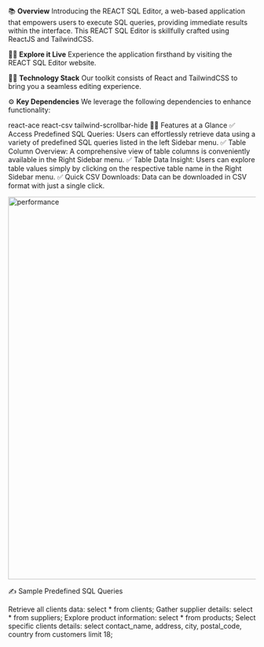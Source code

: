 📚 <B>Overview</B>
Introducing the REACT SQL Editor, a web-based application that empowers users to execute SQL queries, providing immediate results within the interface. This REACT SQL Editor is skillfully crafted using ReactJS and TailwindCSS.

👨‍💻 <b>Explore it Live</b>
Experience the application firsthand by visiting the REACT SQL Editor website.

👨‍🔧 <b>Technology Stack</b>
Our toolkit consists of React and TailwindCSS to bring you a seamless editing experience.

⚙️ <b>Key Dependencies</b>
We leverage the following dependencies to enhance functionality:

react-ace
react-csv
tailwind-scrollbar-hide
👨‍💻 Features at a Glance
✅ Access Predefined SQL Queries: Users can effortlessly retrieve data using a variety of predefined SQL queries listed in the left Sidebar menu.
✅ Table Column Overview: A comprehensive view of table columns is conveniently available in the Right Sidebar menu.
✅ Table Data Insight: Users can explore table values simply by clicking on the respective table name in the Right Sidebar menu.
✅ Quick CSV Downloads: Data can be downloaded in CSV format with just a single click.

<img width="778" alt="performance" src="https://github.com/aditya3614/SQL-editor/assets/82454073/7d90cc2e-1dc8-4b1c-9d82-018870f968e7">


✍️ Sample Predefined SQL Queries

Retrieve all clients data: select * from clients;
Gather supplier details: select * from suppliers;
Explore product information: select * from products;
Select specific clients details: select contact_name, address, city, postal_code, country from customers limit 18;

